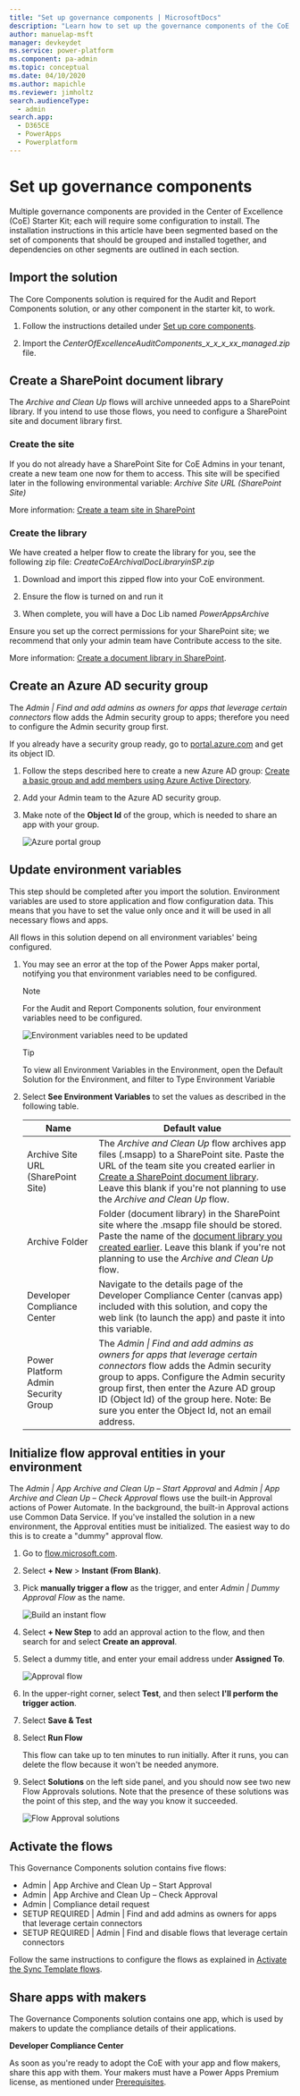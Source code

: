 ```yaml
---
title: "Set up governance components | MicrosoftDocs"
description: "Learn how to set up the governance components of the CoE Starter Kit"
author: manuelap-msft
manager: devkeydet
ms.service: power-platform
ms.component: pa-admin
ms.topic: conceptual
ms.date: 04/10/2020
ms.author: mapichle
ms.reviewer: jimholtz
search.audienceType: 
  - admin
search.app: 
  - D365CE
  - PowerApps
  - Powerplatform
---
```


# Set up governance components

Multiple governance components are provided in the Center of Excellence (CoE) Starter Kit; each will require some configuration to install. The installation instructions in this article have been segmented based on the set of components that should be grouped and installed together, and dependencies on other segments are outlined in each section.

## Import the solution

The Core Components solution is required for the Audit and Report Components solution, or any other component in the starter kit, to work.

1. Follow the instructions detailed under [Set up core components](setup-core-components.md).

1. Import the *CenterOfExcellenceAuditComponents_x_x_x_xx_managed.zip* file.

## Create a SharePoint document library

The *Archive and Clean Up* flows will archive unneeded apps to a SharePoint library. If you intend to use those flows, you need to configure a SharePoint site and document library first.

### Create the site

If you do not already have a SharePoint Site for CoE Admins in your tenant, create a new team one now for them to access.
This site will be specified later in the following environmental variable: *Archive Site URL (SharePoint Site)*

More information: [Create a team site in SharePoint](https://support.office.com/article/create-a-team-site-in-sharepoint-ef10c1e7-15f3-42a3-98aa-b5972711777d)

### Create the library

We have created a helper flow to create the library for you, see the following zip file: *CreateCoEArchivalDocLibraryinSP.zip*

1. Download and import this zipped flow into your CoE environment.

2. Ensure the flow is turned on and run it
3. When complete, you will have a Doc Lib named *PowerAppsArchive*

Ensure you set up the correct permissions for your SharePoint site; we recommend that only your admin team have Contribute access to the site.

More information: [Create a document library in SharePoint](https://support.office.com/article/create-a-document-library-in-sharepoint-306728fe-0325-4b28-b60d-f902e1d75939).

## Create an Azure AD security group

The *Admin \| Find and add admins as owners for apps that leverage certain
connectors* flow adds the Admin security group to apps; therefore you need to configure the Admin security group first.

If you already have a security group ready, go to [portal.azure.com](<https://portal.azure.com/>) and get its object ID.

1. Follow the steps described here to create a new Azure AD group: [Create a basic group and add members using Azure Active Directory](https://docs.microsoft.com/azure/active-directory/fundamentals/active-directory-groups-create-azure-portal).

1. Add your Admin team to the Azure AD security group.

1. Make note of the **Object Id** of the group, which is needed to share an app with your group.

    ![Azure portal group](media/coe13.png "Azure portal group")

## Update environment variables

This step should be completed after you import the solution. Environment variables are used to store application and flow configuration data. This means that you have to set the value only once and it will be used in all necessary flows and apps.

All flows in this solution depend on all environment variables' being configured.

1. You may see an error at the top of the Power Apps maker portal, notifying you that environment variables need to be configured.
   > [!NOTE]
   > For the Audit and Report Components solution, four environment variables need to be configured.
   
   ![Environment variables need to be updated](media/coe7.png "Environment variables need to be updated")

    >[!TIP]
    >To view all Environment Variables in the Environment, open the Default Solution for the Environment, and filter to Type Environment Variable

1. Select **See Environment Variables** to set the values as described in the following table.

   | Name | Default value |
   |------|---------------|
   | Archive Site URL (SharePoint Site)  | The *Archive and Clean Up* flow archives app files (.msapp) to a SharePoint site. Paste the URL of the team site you created earlier in [Create a SharePoint document library](#create-a-sharepoint-document-library). Leave this blank if you're not planning to use the *Archive and Clean Up* flow.
   | Archive Folder                      | Folder (document library) in the SharePoint site where the .msapp file should be stored. Paste the name of the [document library you created earlier](#create-a-sharepoint-document-library). Leave this blank if you're not planning to use the *Archive and Clean Up* flow.   |
   | Developer Compliance Center         | Navigate to the details page of the Developer Compliance Center (canvas app) included with this solution, and copy the web link (to launch the app) and paste it into this variable.  |
   | Power Platform Admin Security Group | The *Admin \| Find and add admins as owners for apps that leverage certain connectors* flow adds the Admin security group to apps. Configure the Admin security group first, then enter the Azure AD group ID (Object Id) of the group here. Note: Be sure you enter the Object Id, not an email address. |

## Initialize flow approval entities in your environment

The *Admin \| App Archive and Clean Up – Start Approval* and *Admin \| App Archive and Clean Up – Check Approval* flows use the built-in Approval actions of Power Automate. In the background, the built-in Approval actions use Common Data Service. If you've installed the solution in a new environment, the Approval entities must be initialized. The easiest way to do this is to create a "dummy" approval flow.

1. Go to [flow.microsoft.com](https://flow.microsoft.com).

1. Select **+ New** > **Instant (From Blank)**.

1. Pick **manually trigger a flow** as the trigger, and enter *Admin \| Dummy Approval Flow* as the name.
   
   ![Build an instant flow](media/coe14.png "Build an instant flow")

1. Select **+ New Step** to add an approval action to the flow, and then search for and select **Create an approval**.

1. Select a dummy title, and enter your email address under **Assigned To**.

   ![Approval flow](media/coe16.png "Approval flow")

1. In the upper-right corner, select **Test**, and then select **I'll perform the trigger action**.

1. Select **Save & Test**  

1. Select **Run Flow**  

   This flow can take up to ten minutes to run initially. After it runs, you can delete the flow because it won't be needed anymore.

1. Select **Solutions** on the left side panel, and you should now see two new Flow Approvals solutions. Note that the presence of these solutions was the point of this step, and the way you know it succeeded.

   ![Flow Approval solutions](media/coe17.png "Flow Approval solutions")

## Activate the flows

This Governance Components solution contains five flows:

-  Admin \| App Archive and Clean Up – Start Approval
-  Admin \| App Archive and Clean Up – Check Approval
-  Admin \| Compliance detail request
-  SETUP REQUIRED \| Admin \| Find and add admins as owners for apps that leverage certain connectors
-  SETUP REQUIRED \| Admin \| Find and disable flows that leverage certain connectors

Follow the same instructions to configure the flows as explained in [Activate the Sync Template flows](setup-core-components.md#activate-the-sync-template-flows).

## Share apps with makers

The Governance Components solution contains one app, which is used by makers to update the compliance details of their applications.

**Developer Compliance Center**

As soon as you're ready to adopt the CoE with your app and flow makers, share this app with them. Your makers must have a Power Apps Premium license, as mentioned under [Prerequisites](setup.md#prerequisites).
